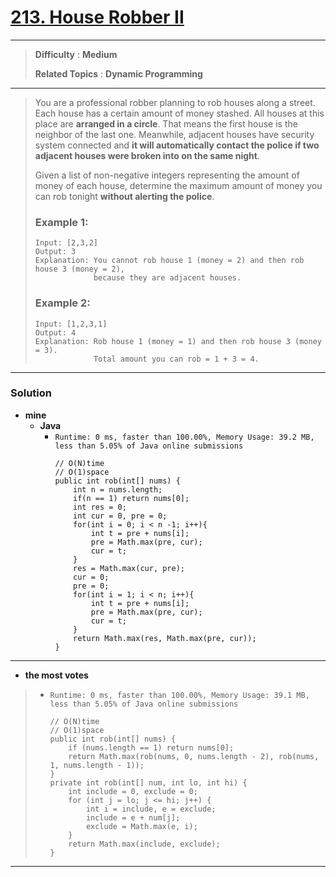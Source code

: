 # [213. House Robber II](https://leetcode.com/problems/house-robber-ii/)

---

> **Difficulty** : **Medium**
>
> **Related Topics** : **Dynamic Programming**

---

> You are a professional robber planning to rob houses along a street. Each house has a certain amount of money stashed. All houses at this place are **arranged in a circle**. That means the first house is the neighbor of the last one. Meanwhile, adjacent houses have security system connected and **it will automatically contact the police if two adjacent houses were broken into on the same night**.
>
> Given a list of non-negative integers representing the amount of money of each house, determine the maximum amount of money you can rob tonight **without alerting the police**.
>
> ### Example 1:
> ```
> Input: [2,3,2]
> Output: 3
> Explanation: You cannot rob house 1 (money = 2) and then rob house 3 (money = 2),
>              because they are adjacent houses.
> ```
>
> ### Example 2:
> ```
> Input: [1,2,3,1]
> Output: 4
> Explanation: Rob house 1 (money = 1) and then rob house 3 (money = 3).
>              Total amount you can rob = 1 + 3 = 4.
> ```

---


### Solution
* **mine**
  * **Java**
    * `Runtime: 0 ms, faster than 100.00%, Memory Usage: 39.2 MB, less than 5.05% of Java online submissions`
      ```
      // O(N)time
      // O(1)space
      public int rob(int[] nums) {
          int n = nums.length;
          if(n == 1) return nums[0];
          int res = 0;
          int cur = 0, pre = 0;
          for(int i = 0; i < n -1; i++){
              int t = pre + nums[i];
              pre = Math.max(pre, cur);
              cur = t;
          }
          res = Math.max(cur, pre);
          cur = 0;
          pre = 0;
          for(int i = 1; i < n; i++){
              int t = pre + nums[i];
              pre = Math.max(pre, cur);
              cur = t;
          }
          return Math.max(res, Math.max(pre, cur));
      }
      ```

---

* **the most votes**
>  * `Runtime: 0 ms, faster than 100.00%, Memory Usage: 39.1 MB, less than 5.05% of Java online submissions`
>    ```
>    // O(N)time
>    // O(1)space
>    public int rob(int[] nums) {
>        if (nums.length == 1) return nums[0];
>        return Math.max(rob(nums, 0, nums.length - 2), rob(nums, 1, nums.length - 1));
>    }
>    private int rob(int[] num, int lo, int hi) {
>        int include = 0, exclude = 0;
>        for (int j = lo; j <= hi; j++) {
>            int i = include, e = exclude;
>            include = e + num[j];
>            exclude = Math.max(e, i);
>        }
>        return Math.max(include, exclude);
>    }
>    ```

---
